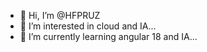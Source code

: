 - 👋 Hi, I’m @HFPRUZ
- 👀 I’m interested in cloud and IA...
- 🌱 I’m currently learning angular 18 and IA...
